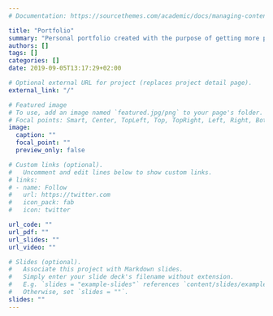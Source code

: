 ```yaml
---
# Documentation: https://sourcethemes.com/academic/docs/managing-content/

title: "Portfolio"
summary: "Personal portfolio created with the purpose of getting more programming experience and letting people know what I have been up to."
authors: []
tags: []
categories: []
date: 2019-09-05T13:17:29+02:00

# Optional external URL for project (replaces project detail page).
external_link: "/"

# Featured image
# To use, add an image named `featured.jpg/png` to your page's folder.
# Focal points: Smart, Center, TopLeft, Top, TopRight, Left, Right, BottomLeft, Bottom, BottomRight.
image:
  caption: ""
  focal_point: ""
  preview_only: false

# Custom links (optional).
#   Uncomment and edit lines below to show custom links.
# links:
# - name: Follow
#   url: https://twitter.com
#   icon_pack: fab
#   icon: twitter

url_code: ""
url_pdf: ""
url_slides: ""
url_video: ""

# Slides (optional).
#   Associate this project with Markdown slides.
#   Simply enter your slide deck's filename without extension.
#   E.g. `slides = "example-slides"` references `content/slides/example-slides.md`.
#   Otherwise, set `slides = ""`.
slides: ""
---
```

